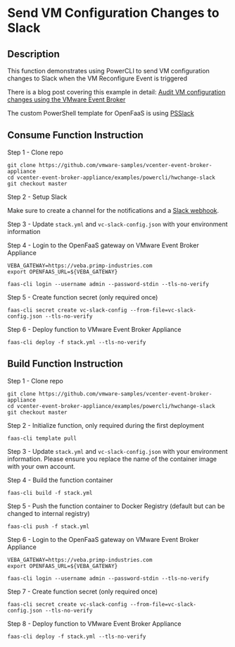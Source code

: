 # Send VM Configuration Changes to Slack

## Description

This function demonstrates using PowerCLI to send VM configuration changes to Slack when the VM Reconfigure Event is triggered

There is a blog post covering this example in detail: [Audit VM configuration changes using the VMware Event Broker
](https://www.opvizor.com/audit-vm-configuration-changes-using-the-vcenter-event-broker)

The custom PowerShell template for OpenFaaS is using [PSSlack](https://github.com/RamblingCookieMonster/PSSlack)

## Consume Function Instruction

Step 1 - Clone repo

```
git clone https://github.com/vmware-samples/vcenter-event-broker-appliance
cd vcenter-event-broker-appliance/examples/powercli/hwchange-slack
git checkout master
```

Step 2 - Setup Slack

Make sure to create a channel for the notifications and a [Slack webhook](https://my.slack.com/services/new/incoming-webhook/).


Step 3 - Update `stack.yml` and `vc-slack-config.json` with your environment information

Step 4 - Login to the OpenFaaS gateway on VMware Event Broker Appliance

```
VEBA_GATEWAY=https://veba.primp-industries.com
export OPENFAAS_URL=${VEBA_GATEWAY}

faas-cli login --username admin --password-stdin --tls-no-verify
```

Step 5 - Create function secret (only required once)

```
faas-cli secret create vc-slack-config --from-file=vc-slack-config.json --tls-no-verify
```

Step 6 - Deploy function to VMware Event Broker Appliance

```
faas-cli deploy -f stack.yml --tls-no-verify
```

## Build Function Instruction

Step 1 - Clone repo

```
git clone https://github.com/vmware-samples/vcenter-event-broker-appliance
cd vcenter-event-broker-appliance/examples/powercli/hwchange-slack
git checkout master
```

Step 2 - Initialize function, only required during the first deployment

```
faas-cli template pull
```

Step 3 - Update `stack.yml` and `vc-slack-config.json` with your environment information. Please ensure you replace the name of the container image with your own account.

Step 4 - Build the function container

```
faas-cli build -f stack.yml
```

Step 5 - Push the function container to Docker Registry (default but can be changed to internal registry)

```
faas-cli push -f stack.yml
```

Step 6 - Login to the OpenFaaS gateway on VMware Event Broker Appliance

```
VEBA_GATEWAY=https://veba.primp-industries.com
export OPENFAAS_URL=${VEBA_GATEWAY}

faas-cli login --username admin --password-stdin --tls-no-verify
```

Step 7 - Create function secret (only required once)

```
faas-cli secret create vc-slack-config --from-file=vc-slack-config.json --tls-no-verify
```

Step 8 - Deploy function to VMware Event Broker Appliance

```
faas-cli deploy -f stack.yml --tls-no-verify
```